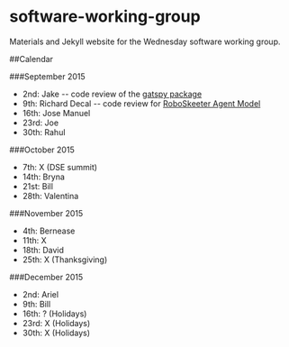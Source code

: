 # software-working-group

Materials and Jekyll website for the Wednesday software working group.

##Calendar

###September 2015
- 2nd: Jake -- code review of the [gatspy package](http://github.com/astroML/gatspy/)
- 9th: Richard Decal -- code review for [RoboSkeeter Agent Model](https://github.com/isomerase/RoboSkeeter/blob/master/agent_model/agent3D.py)
- 16th: Jose Manuel
- 23rd: Joe
- 30th: Rahul

###October 2015
- 7th: X (DSE summit)
- 14th: Bryna
- 21st: Bill
- 28th: Valentina

###November 2015
- 4th: Bernease
- 11th: X
- 18th: David
- 25th: X (Thanksgiving)

###December 2015
- 2nd: Ariel
- 9th: Bill 
- 16th: ? (Holidays)
- 23rd: X (Holidays)
- 30th: X (Holidays)
